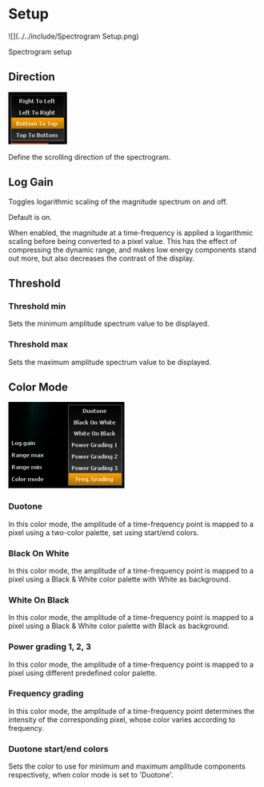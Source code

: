# Setup
![](../../include/Spectrogram Setup.png)

<link type="document" target="Spectrogram">Spectrogram</link>
setup

## Direction
![](../../include/SpectrogramSetupDirection.png)

Define the scrolling direction of the spectrogram.

## Log Gain
Toggles logarithmic scaling of the magnitude spectrum on and off.

Default is on.

When enabled, the magnitude at a time-frequency is applied a logarithmic scaling before being
converted to a pixel value. This has the effect of compressing the dynamic range, and makes low
energy components stand out more, but also decreases the contrast of the display.

## Threshold
### Threshold min

Sets the minimum amplitude spectrum value to be displayed.

### Threshold max

Sets the maximum amplitude spectrum value to be displayed.

## Color Mode

![](../../include/SpectrogramColorMode.png)

### Duotone
In this color mode, the amplitude of a time-frequency point is mapped to
a pixel using a two-color palette, set using start/end colors.

### Black On White
In this color mode, the amplitude of a time-frequency point is mapped to a pixel using a Black &amp;
White color palette with White as background.

### White On Black

In this color mode, the amplitude of a time-frequency point is mapped to a pixel using a Black &amp;
White color palette with Black as background.
### Power grading 1, 2, 3
In this color
mode, the amplitude of a time-frequency point is mapped to a pixel using different predefined color palette.

### Frequency grading
In this color mode, the amplitude of a time-frequency
point determines the intensity of the corresponding pixel, whose color varies according to frequency.

### Duotone start/end colors
Sets the color to use for minimum and maximum amplitude components respectively, when color mode is set to 'Duotone'.



